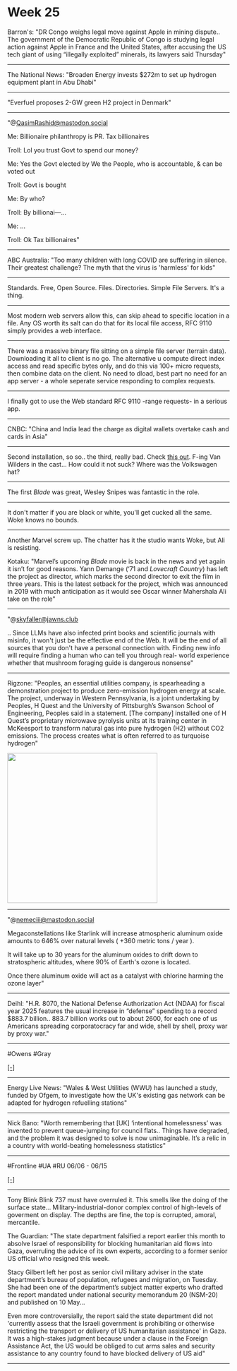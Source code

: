 # Week 25

Barron's: "DR Congo weighs legal move against Apple in mining
dispute.. The government of the Democratic Republic of Congo is
studying legal action against Apple in France and the United States,
after accusing the US tech giant of using “illegally exploited”
minerals, its lawyers said Thursday"

---

The National News: "Broaden Energy invests $272m to set up hydrogen
equipment plant in Abu Dhabi"

---

"Everfuel proposes 2-GW green H2 project in Denmark"

---

"@QasimRashid@mastodon.social

Me: Billionaire philanthropy is PR. Tax billionaires

Troll: Lol you trust Govt to spend our money?

Me: Yes the Govt elected by We the People, who is accountable, & can be voted out

Troll: Govt is bought

Me: By who?

Troll: By billionai—...

Me: ...

Troll: Ok Tax billionaires"

---

ABC Australia: "Too many children with long COVID are suffering in
silence. Their greatest challenge? The myth that the virus is
'harmless' for kids"

---

Standards. Free, Open Source. Files. Directories. Simple File Servers.
It's a thing.

---

Most modern web servers allow this, can skip ahead to specific
location in a file. Any OS worth its salt can do that for its local
file access, RFC 9110 simply provides a web interface.

---

There was a massive binary file sitting on a simple file server
(terrain data). Downloading it all to client is no go. The alternative
u compute direct index access and read specific bytes only, and do
this via 100+ micro requests, then combine data on the client. No need
to dload, best part no need for an app server - a whole seperate
service responding to complex requests. 

---

I finally got to use the Web standard RFC 9110 -range requests- in a
serious app.

---

CNBC: "China and India lead the charge as digital wallets overtake
cash and cards in Asia"

---

Second installation, so so.. the third, really bad. Check [this out](https://cdn.fosstodon.org/media_attachments/files/112/613/517/112/417/913/original/aaf7082098b51d02.jpg).
F-ing Van Wilders in the cast... How could it not suck? Where was
the Volkswagen hat?

---

The first *Blade* was great, Wesley Snipes was fantastic in the role.

---

It don't matter if you are black or white, you'll get cucked all the
same. Woke knows no bounds.

---

Another Marvel screw up. The chatter has it the studio wants Woke, but
Ali is resisting.

Kotaku: "Marvel’s upcoming *Blade* movie is back in the news and yet
again it isn’t for good reasons. Yann Demange (‘71 and *Lovecraft
Country*) has left the project as director, which marks the second
director to exit the film in three years. This is the latest setback
for the project, which was announced in 2019 with much anticipation as
it would see Oscar winner Mahershala Ali take on the role"

---

"@skyfaller@jawns.club

.. Since LLMs have also infected print books and scientific journals
with misinfo, it won't just be the effective end of the Web. It will
be the end of all sources that you don't have a personal connection
with. Finding new info will require finding a human who can tell you
through real- world experience whether that mushroom foraging guide is
dangerous nonsense"

---

Rigzone: "Peoples, an essential utilities company, is spearheading a
demonstration project to produce zero-emission hydrogen energy at
scale. The project, underway in Western Pennsylvania, is a joint
undertaking by Peoples, H Quest and the University of Pittsburgh’s
Swanson School of Engineering, Peoples said in a statement. [The
company] installed one of H Quest’s proprietary microwave pyrolysis
units at its training center in McKeesport to transform natural gas
into pure hydrogen (H2) without CO2 emissions. The process creates
what is often referred to as turquoise hydrogen"

<img width='340' src='https://images.rigzone.com/images/news/articles/Pilot-Project-Targets-Production-of-ZeroEmission-Hydrogen-177076-582x327.webp'/> 

---

"@nemeciii@mastodon.social

Megaconstellations like Starlink will increase atmospheric aluminum
oxide amounts to 646% over natural levels ( +360 metric tons / year ).

It will take up to 30 years for the aluminum oxides to drift down to
stratospheric altitudes, where 90% of Earth's ozone is located.

Once there aluminum oxide will act as a catalyst with chlorine harming
the ozone layer"

---

Deihl: "H.R. 8070, the National Defense Authorization Act (NDAA) for
fiscal year 2025 features the usual increase in “defense” spending to
a record $883.7 billion.. 883.7 billion works out to about 2600, for
each one of us Americans spreading corporatocracy far and wide, shell
by shell, proxy war by proxy war."

---

\#Owens \#Gray

[[-]](https://youtu.be/kngK3gX8X-M)

---

Energy Live News: "Wales & West Utilities (WWU) has launched a study,
funded by Ofgem, to investigate how the UK's existing gas network can
be adapted for hydrogen refuelling stations"

---

Nick Bano: "Worth remembering that [UK] ‘intentional homelessness’ was
invented to prevent queue-jumping for council flats.. Things have
degraded, and the problem it was designed to solve is now
unimaginable. It’s a relic in a country with world-beating
homelessness statistics"

---

\#Frontline \#UA \#RU 06/06 - 06/15

[[-]](ukrdata/map22-ext.html)

---

Tony Blink Blink 737 must have overruled it. This smells like the
doing of the surface state... Military-industrial-donor complex
control of high-levels of goverment on display. The depths are fine,
the top is corrupted, amoral, mercantile.

The Guardian: "The state department falsified a report earlier this
month to absolve Israel of responsibility for blocking humanitarian
aid flows into Gaza, overruling the advice of its own experts,
according to a former senior US official who resigned this week.

Stacy Gilbert left her post as senior civil military adviser in the
state department’s bureau of population, refugees and migration, on
Tuesday. She had been one of the department’s subject matter experts
who drafted the report mandated under national security memorandum 20
(NSM-20) and published on 10 May...

Even more controversially, the report said the state department did
not 'currently assess that the Israeli government is prohibiting or
otherwise restricting the transport or delivery of US humanitarian
assistance' in Gaza. It was a high-stakes judgment because under a
clause in the Foreign Assistance Act, the US would be obliged to cut
arms sales and security assistance to any country found to have
blocked delivery of US aid"

---
